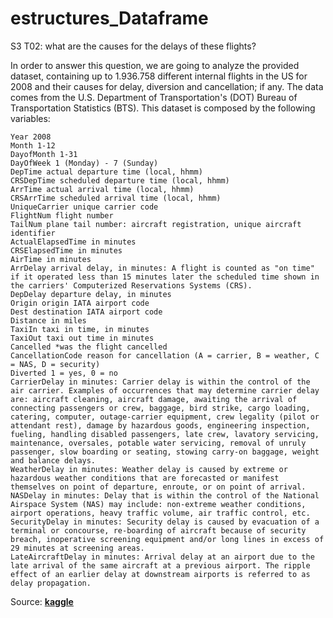 # estructures_Dataframe
S3 T02: what are the causes for the delays of these flights?

In order to answer this question, we are going to analyze the provided dataset, containing up to 1.936.758 different internal flights in the US for 2008 and their causes for delay, diversion and cancellation; if any.
The data comes from the U.S. Department of Transportation's (DOT) Bureau of Transportation Statistics (BTS).
This dataset is composed by the following variables:

    Year 2008
    Month 1-12
    DayofMonth 1-31
    DayOfWeek 1 (Monday) - 7 (Sunday)
    DepTime actual departure time (local, hhmm)
    CRSDepTime scheduled departure time (local, hhmm)
    ArrTime actual arrival time (local, hhmm)
    CRSArrTime scheduled arrival time (local, hhmm)
    UniqueCarrier unique carrier code
    FlightNum flight number
    TailNum plane tail number: aircraft registration, unique aircraft identifier
    ActualElapsedTime in minutes
    CRSElapsedTime in minutes
    AirTime in minutes
    ArrDelay arrival delay, in minutes: A flight is counted as "on time" if it operated less than 15 minutes later the scheduled time shown in the carriers' Computerized Reservations Systems (CRS).
    DepDelay departure delay, in minutes
    Origin origin IATA airport code
    Dest destination IATA airport code
    Distance in miles
    TaxiIn taxi in time, in minutes
    TaxiOut taxi out time in minutes
    Cancelled *was the flight cancelled
    CancellationCode reason for cancellation (A = carrier, B = weather, C = NAS, D = security)
    Diverted 1 = yes, 0 = no
    CarrierDelay in minutes: Carrier delay is within the control of the air carrier. Examples of occurrences that may determine carrier delay are: aircraft cleaning, aircraft damage, awaiting the arrival of connecting passengers or crew, baggage, bird strike, cargo loading, catering, computer, outage-carrier equipment, crew legality (pilot or attendant rest), damage by hazardous goods, engineering inspection, fueling, handling disabled passengers, late crew, lavatory servicing, maintenance, oversales, potable water servicing, removal of unruly passenger, slow boarding or seating, stowing carry-on baggage, weight and balance delays.
    WeatherDelay in minutes: Weather delay is caused by extreme or hazardous weather conditions that are forecasted or manifest themselves on point of departure, enroute, or on point of arrival.
    NASDelay in minutes: Delay that is within the control of the National Airspace System (NAS) may include: non-extreme weather conditions, airport operations, heavy traffic volume, air traffic control, etc.
    SecurityDelay in minutes: Security delay is caused by evacuation of a terminal or concourse, re-boarding of aircraft because of security breach, inoperative screening equipment and/or long lines in excess of 29 minutes at screening areas.
    LateAircraftDelay in minutes: Arrival delay at an airport due to the late arrival of the same aircraft at a previous airport. The ripple effect of an earlier delay at downstream airports is referred to as delay propagation.

Source: __[kaggle](https://www.kaggle.com/datasets/giovamata/airlinedelaycauses)__
